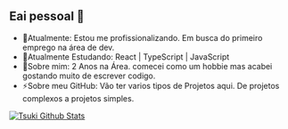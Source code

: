 ## Eai pessoal 👋
- 🔭Atualmente: Estou me profissionalizando. Em busca do primeiro emprego na área de dev.
- 🌱Atualmente Estudando: React | TypeScript | JavaScript
- 💬Sobre mim: 2 Anos na Área. comecei como um hobbie mas acabei gostando muito de escrever codigo.
- ⚡Sobre meu GitHub: Vão ter varios tipos de Projetos aqui. De projetos complexos a projetos simples.

[![Tsuki Github Stats](https://github-readme-stats.vercel.app/api?username=HeyTski&show_icons=true&theme=radical)](https://github.com/HeyTski/github-readme-stats)
